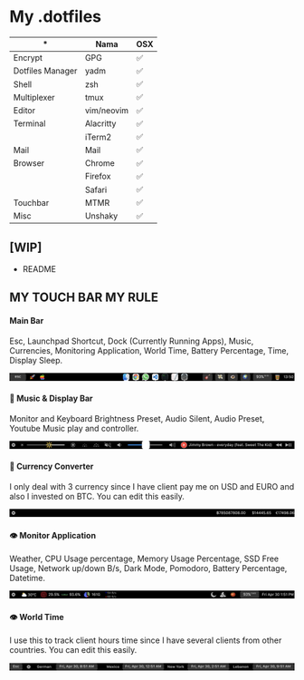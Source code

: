 # My .dotfiles


| *                   | Nama          | OSX   |
|---------------------|---------------|-------|
| Encrypt             | GPG           | ✅    |
| Dotfiles Manager    | yadm          | ✅    |
| Shell               | zsh           | ✅    |
| Multiplexer         | tmux          | ✅    |
| Editor              | vim/neovim    | ✅    |
| Terminal            | Alacritty     | ✅    |
|                     | iTerm2        | ✅    |
| Mail                | Mail          | ✅    |
| Browser             | Chrome        | ✅    |
|                     | Firefox       | ✅    |
|                     | Safari        | ✅    |
| Touchbar            | MTMR          | ✅    |
| Misc                | Unshaky       | ✅    |

## [WIP]
- README

## MY TOUCH BAR MY RULE

#### Main Bar
Esc, Launchpad Shortcut, Dock (Currently Running Apps), Music, Currencies, Monitoring Application, World Time, Battery Percentage, Time, Display Sleep.

![Image of mtmr #1](https://github.com/rririanto/.dotfiles/blob/master/Library/Application%20Support/MTMR/Touch%20Bar%20Shot%202021-04-30%20at%2013.50.42.png)

#### 🎸 Music & Display Bar
Monitor and Keyboard Brightness Preset, Audio Silent, Audio Preset, Youtube Music play and controller. 

![Image of mtmr #2](https://github.com/rririanto/.dotfiles/blob/master/Library/Application%20Support/MTMR/Touch%20Bar%20Shot%202021-04-30%20at%2013.51.13.png)

#### 💸 Currency Converter
I only deal with 3 currency since I have client pay me on USD and EURO and also I invested on BTC. You can edit this easily. 

![Image of mtmr #3](https://github.com/rririanto/.dotfiles/blob/master/Library/Application%20Support/MTMR/Touch%20Bar%20Shot%202021-04-30%20at%2013.51.28.png)

#### 👁 Monitor Application
Weather, CPU Usage percentage, Memory Usage Percentage, SSD Free Usage, Network up/down B/s, Dark Mode, Pomodoro, Battery Percentage, Datetime.

![Image of mtmr #4](https://github.com/rririanto/.dotfiles/blob/master/Library/Application%20Support/MTMR/Touch%20Bar%20Shot%202021-04-30%20at%2013.51.44.png)

#### 👁 World Time
I use this to track client hours time since I have several clients from other countries. You can edit this easily. 

![Image of mtmr #4](https://github.com/rririanto/.dotfiles/blob/master/Library/Application%20Support/MTMR/Touch%20Bar%20Shot%202021-04-30%20at%2013.51.55.png)
